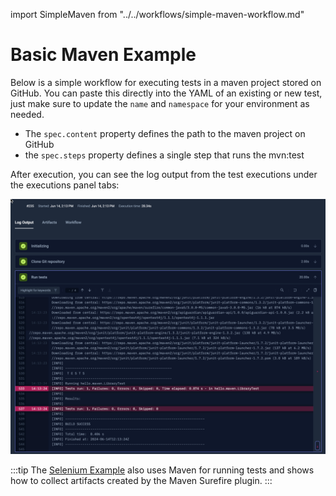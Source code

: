 import SimpleMaven from "../../workflows/simple-maven-workflow.md"

# Basic Maven Example

Below is a simple workflow for executing tests in a maven project stored on GitHub. You can paste this directly into the
YAML of an existing or new test, just make sure to update the `name` and `namespace` for your environment as needed.

- The `spec.content` property defines the path to the maven project on GitHub
- the `spec.steps` property defines a single step that runs the mvn:test

<SimpleMaven/>

After execution, you can see the log output from the test executions under the executions panel tabs:

![Maven Log Output](images/basic-maven-log-output.png)

:::tip
The [Selenium Example](selenium-basic) also uses Maven for running tests and shows how to collect artifacts
created by the Maven Surefire plugin.
:::
